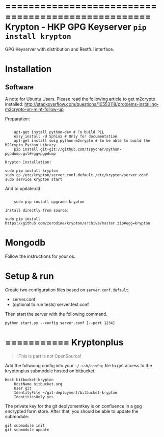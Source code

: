 ===================================================
Krypton - HKP GPG Keyserver ``pip install krypton``
===================================================

GPG Keyserver with distribution and Restful interface.


Installation
============

Software
--------

A note for Ubuntu Users. Please read the following article to get m2crypto installed:
http://stackoverflow.com/questions/10553118/problems-installing-m2crypto-on-mint-follow-up

Preparation:
~~~~~~~~~~~~

    apt-get install python-dev # To build PIL
    easy_install -U Sphinx # Only for documentation
    apt-get install swig python-m2crypto # to be able to build the M2Crypto Python Library
    pip install git+git://github.com/tspycher/python-pgpdump.git#egg=pgpdump

Krypton Installation:
~~~~~~~~~~~~~~~~~~~~~

    sudo pip install krypton
    sudo cp /etc/krypton/server.conf.default /etc/krypton/server.conf
    sudo service krypton start

And to update:dd
~~~~~~~~~~~~~~~~

    sudo pip install upgrade krypton

Install directly from source:
~~~~~~~~~~~~~~~~~~~~~~~~~~~~~

    sudo pip install https://github.com/zerodine/krypton/archive/master.zip#egg=krypton

Mongodb
=======

Follow the instructions for your os.

Setup & run
===========

Create two configuration files based on ``server.conf.default``:

 * server.conf
 * (optional to run tests) server.test.conf

Then start the server with the following command.

    python start.py --config server.conf [--port 1234]

===========
Kryptonplus
===========

> !This is part is not OpenSource!

Add the follwoing config into your ``~/.ssh/config`` file to get access to the kryptonplus submodule hosted on bitbucket:

    Host bitbucket-krypton
        HostName bitbucket.org
        User git
        IdentityFile ~/git-deployment/bitbucket-krypton
        IdentitiesOnly yes

The private key for the git deplyomentkey is on confluence in a gpg encrypted form store.
After that, you should be able to update the submodule:

    git submodule init
    git submodule update
